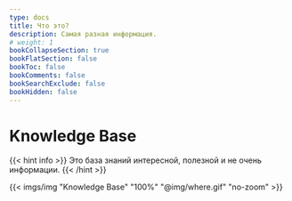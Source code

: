 ```yaml
---
type: docs
title: Что это?
description: Самая разная информация.
# weight: 1
bookCollapseSection: true
bookFlatSection: false
bookToc: false
bookComments: false
bookSearchExclude: false
bookHidden: false
---
```


# Knowledge Base

{{< hint info >}}
Это база знаний интересной, полезной и не очень информации.
{{< /hint >}}

<!-- <img alt="Knowledge Base" id="giphy-image" src="@img/where.gif" width="100%" no-zoom> -->

{{< imgs/img "Knowledge Base" "100%" "@img/where.gif" "no-zoom" >}}


<style>
.book-footer > div {
  display: none;
}
</style>

<!-- <script>
  document.addEventListener("DOMContentLoaded", () => {
    let giphyImageElement = document.getElementById("giphy-image");

    // Thanks github.com/shravzzv for api key <3
    let apiKey = "uDu77HHFhXrEpWJCGuI83p9YtVnbhQAf";
    let apiUrl = `https://api.giphy.com/v1/gifs/random?api_key=${apiKey}`;

    let fetchRandomGif = () => {
      fetch(apiUrl)
        .then((response) => response.json())
        .then((data) => {
          if (data.data && data.data.images && data.data.images.original) {
            let gifUrl = data.data.images.original.url;
            giphyImageElement.src = gifUrl;
          } else {
            showDefaultGif();
          }
        })
        .catch((error) => {
          console.error("Error fetching the gif:", error);
          showDefaultGif();
        });
    };

    let showDefaultGif = () => {
      let defaultGif = "where.gif";
      giphyImageElement.src = defaultGif;
    };

    fetchRandomGif();
  });
</script> -->
